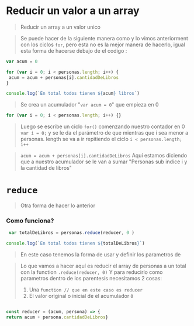 # Reducir un valor a un array
> Reducir un array a un valor unico

> Se puede hacer de la siguiente manera como y lo vimos anteriorment con los ciclos ```for```, pero esta no es la mejor manera de hacerlo, igual esta forma de hacerse debajo de el codigo :

```js
var acum = 0

for (var i = 0; i < personas.length; i++) {
 acum = acum + personas[i].cantidadDeLibros
}

console.log(`En total todos tienen ${acum} libros`)

```

> Se crea un acumulador "```var acum = 0```" que empieza en 0 

```js 
for (var i = 0; i < personas.length; i++) {}
```
>Luego se escribe un ciclo ``` for() ``` comenzando nuestro contador en 0 ``` var i = 0;``` y se le da el parámetro de que mientras que i sea menor a personas. length se va a ir repitiendo el ciclo ```i < personas.length; i++```

>```acum = acum + personas[i].cantidadDeLibros```
>Aquí estamos diciendo que a nuestro acumulador se le van a sumar "Personas sub indice i y la cantidad de libros"

# ```reduce```


> Otra forma de hacer lo anterior
 ### Como funciona?
 
 
```js
 var totalDeLibros = personas.reduce(reducer, 0 )

console.log(`En total todos tienen ${totalDeLibros}`)
``` 

> En este caso tenemos la forma de usar y definir los parametros de 

> Lo que vamos a hacer aquí es reducir el array de personas a un total con la function ```.reduce(reducer, 0)```
> Y para reducirlo como parametros dentro de los parentesís necesitamos 2 cosas:
> 1. Una ```function // que en este caso es reducer```
> 2. El valor original o inicial de el acumulador ```0 ```

```js

const reducer = (acum, persona) => {
return acum + persona.cantidadDeLibros}
```

